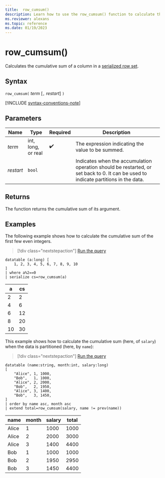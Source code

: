 ```yaml
---
title:  row_cumsum()
description: Learn how to use the row_cumsum() function to calculate the cumulative sum of a column in a serialized row set.
ms.reviewer: alexans
ms.topic: reference
ms.date: 01/19/2023
---
```

# row_cumsum()

Calculates the cumulative sum of a column in a [serialized row set](window-functions.md#serialized-row-set).

## Syntax

`row_cumsum(` *term* [`,` *restart*] `)`

[!INCLUDE [syntax-conventions-note](../includes/syntax-conventions-note.md)]

## Parameters

| Name | Type | Required | Description |
|--|--|--|--|
| *term*| int, long, or real |  :heavy_check_mark: | The expression indicating the value to be summed.|
| *restart*| `bool` | | Indicates when the accumulation operation should be restarted, or set back to 0. It can be used to indicate partitions in the data.|

## Returns

The function returns the cumulative sum of its argument.

## Examples

The following example shows how to calculate the cumulative sum of the first
few even integers.

> [!div class="nextstepaction"]
> <a href="https://dataexplorer.azure.com/clusters/help/databases/Samples?query=H4sIAAAAAAAAAw3ITQqDMBBA4X1O8TYFhVmo1f5BTlJKGXVohaiQVITSwzfv271RP1kfjEJvhHV5ldwduVpohKPQCp1wEs7CRbgKdeUe7sf+tmgoBxq8p8orWZw0TF9jSD6u+3PY5rTNhZZ/2Wk/Y2kAAAA=" target="_blank">Run the query</a>

```kusto
datatable (a:long) [
    1, 2, 3, 4, 5, 6, 7, 8, 9, 10
]
| where a%2==0
| serialize cs=row_cumsum(a)
```

a    | cs
-----|-----
2    | 2
4    | 6
6    | 12
8    | 20
10   | 30

This example shows how to calculate the cumulative sum (here, of `salary`)
when the data is partitioned (here, by `name`):

> [!div class="nextstepaction"]
> <a href="https://dataexplorer.azure.com/clusters/help/databases/Samples?query=H4sIAAAAAAAAA2WPSw6CQAxA95yisoJkFuBnIQkLvYYxZgYaJJmPmSkqiYe3A7qBtovm9TVpW0mcSiNkVhqsAvnedgKMs3SveksCgtTSj5V2tsuTSwIc6Un3DaYCSq6iKMRMz04xgwX9u1uutcu0PB6W7o7pfuVONLrX5APOt+hBjRDvBhma39Gx5TG+CW0L5Ejq2rvXrRlMGEw2fyPmrU0ND4/P6fU8/wKEiBU0DAEAAA==" target="_blank">Run the query</a>

```kusto
datatable (name:string, month:int, salary:long)
[
    "Alice", 1, 1000,
    "Bob",   1, 1000,
    "Alice", 2, 2000,
    "Bob",   2, 1950,
    "Alice", 3, 1400,
    "Bob",   3, 1450,
]
| order by name asc, month asc
| extend total=row_cumsum(salary, name != prev(name))
```

name   | month  | salary  | total
-------|--------|---------|------
Alice  | 1      | 1000    | 1000
Alice  | 2      | 2000    | 3000
Alice  | 3      | 1400    | 4400
Bob    | 1      | 1000    | 1000
Bob    | 2      | 1950    | 2950
Bob    | 3      | 1450    | 4400
